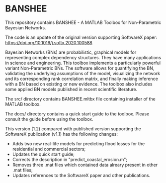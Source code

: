 # BANSHEE
This repository contains BANSHEE - A MATLAB Toolbox for Non-Parametric Bayesian Networks. 

The code is an update of the original version supporting SoftwareX paper: https://doi.org/10.1016/j.softx.2020.100588

Bayesian Networks (BNs) are probabilistic, graphical models for representing complex dependency structures. They have many applications in science and engineering. This toolbox implements a particularly powerful variant Non-Parametric BNs. The software allows for quantifying the BN, validating the underlying assumptions of the model, visualizing the network and its corresponding rank correlation matrix, and finally making inference with a BN based on existing or new evidence. The toolbox also includes some applied BN models published in recent scientific literature.

The src/ directory contains BANSHEE.mltbx file containing installer of the MATLAB toolbox.

The docs/ directory contains a quick start guide to the toolbox. Please consult the guide before using the toolbox.

This version (1.2) compared with published version supporting the SoftwareX publication (v1.1) has the following changes:
- Adds two new real-life models for predicting flood losses for the residential and commercial sectors;
- Updates the quick start guide;
- Corrects the description in "predict_coastal_erosion.m";
- Removes three .mat files which contained data alreary present in other .mat files;
- Updates references to the SoftwareX paper and other publications.
